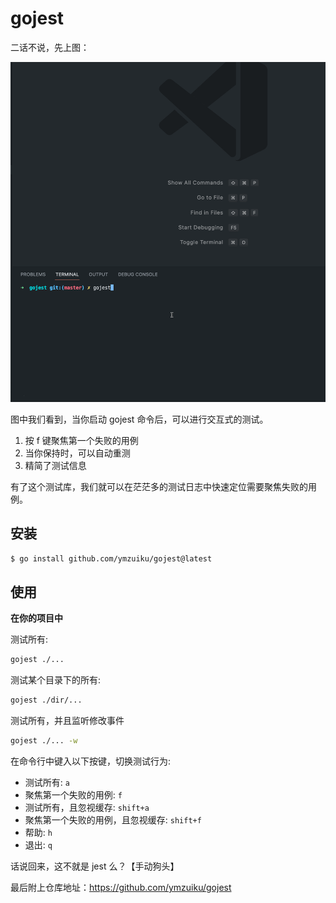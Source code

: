 # gojest

二话不说，先上图：

![](./gojest.gif)

图中我们看到，当你启动 gojest 命令后，可以进行交互式的测试。

1. 按 f 键聚焦第一个失败的用例
2. 当你保持时，可以自动重测
3. 精简了测试信息

有了这个测试库，我们就可以在茫茫多的测试日志中快速定位需要聚焦失败的用例。

## 安装

```sh
$ go install github.com/ymzuiku/gojest@latest
```

## 使用

**在你的项目中**

测试所有:

```sh
gojest ./...
```

测试某个目录下的所有:

```sh
gojest ./dir/...
```

测试所有，并且监听修改事件

```sh
gojest ./... -w
```

在命令行中键入以下按键，切换测试行为:

- 测试所有: `a`
- 聚焦第一个失败的用例: `f`
- 测试所有，且忽视缓存: `shift+a`
- 聚焦第一个失败的用例，且忽视缓存: `shift+f`
- 帮助: `h`
- 退出: `q`

话说回来，这不就是 jest 么？【手动狗头】

最后附上仓库地址：https://github.com/ymzuiku/gojest
